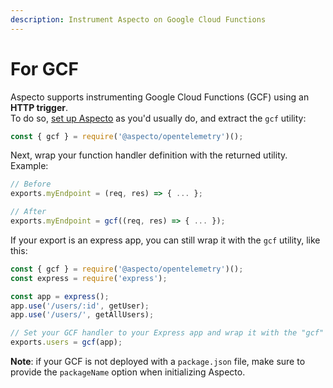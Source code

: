 ```yaml
---
description: Instrument Aspecto on Google Cloud Functions
---
```


# For GCF

Aspecto supports instrumenting Google Cloud Functions \(GCF\) using an **HTTP trigger**.  
To do so, [set up Aspecto]() as you'd usually do, and extract the `gcf` utility:

```javascript
const { gcf } = require('@aspecto/opentelemetry')();
```

Next, wrap your function handler definition with the returned utility.   
Example:

```javascript
// Before
exports.myEndpoint = (req, res) => { ... };

// After
exports.myEndpoint = gcf((req, res) => { ... });
```

If your export is an express app, you can still wrap it with the `gcf` utility, like this:

```javascript
const { gcf } = require('@aspecto/opentelemetry')();
const express = require('express');

const app = express();
app.use('/users/:id', getUser);
app.use('/users/', getAllUsers);

// Set your GCF handler to your Express app and wrap it with the "gcf" utility.
exports.users = gcf(app);
```

  
**Note**: if your GCF is not deployed with a `package.json` file, make sure to provide the `packageName` option when initializing Aspecto.

